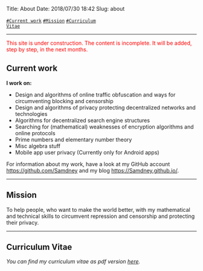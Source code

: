 Title:          About
Date:           2018/07/30 18:42
Slug:           about

<!-- <code><a href="/about.html#WeAreOne">\#We are one</a></code> -->
<code><a href="/about.html#CurrentWork">\#Current work</a></code>
<code><a href="/about.html#Mission">\#Mission</a></code>
<code><a href="/about.html#CurriculumVitae">\#Curriculum Vitae</a></code>

<hr />

<!-- TODO: We are one -->
<!--
<h2 id="WeAreOne">We are one</h2>

<hr />
-->

<p>
<font style="color: red;">This site is under construction. The content is incomplete. It will be added, step by step, in the next months.</font>
</p>

<h2 id="CurrentWork">Current work</h2>
<p>
<b>I work on:</b>
<ul>
    <li>Design and algorithms of online traffic obfuscation and ways for circumventing blocking and censorship</li>
    <li>Design and algorithms of privacy protecting decentralized networks and technologies</li>
    <li>Algorithms for decentralized search engine structures</li>
    <li>Searching for (mathematical) weaknesses of encryption algorithms and online protocols</li>
    <li>Prime numbers and elementary number theory</li>
    <li>Misc algebra stuff</li>
    <li>Mobile app user privacy (Currently only for Android apps)</li>
</ul>
</p>

<p>
For information about my work, have a look at my GitHub account <a href="https://github.com/Samdney" target="_blank">https://github.com/Samdney</a> and my blog <a href="https://Samdney.github.io/" target="_blank">https://Samdney.github.io/</a>.
</p>

<hr />

<h2 id="Mission">Mission</h2>
To help people, who want to make the world better, with my mathematical and technical skills to circumvent repression and censorship and protecting their privacy.

<hr />

<h2 id="CurriculumVitae">Curriculum Vitae</h2>
<i>You can find my curriculum vitae as pdf version <a href="/files/cv_longversion.pdf" title="Curriculum Vitae" target="_blank">here</a>.</i><br />
